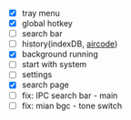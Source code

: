 - [X] tray menu
- [X] global hotkey
- [ ] search bar
- [ ] history(indexDB, [aircode](https://aircode.io/dashboard))
- [X] background running
- [ ] start with system
- [ ] settings
- [X] search page
- [ ] fix: IPC search bar - main
- [ ] fix: mian bgc - tone switch
